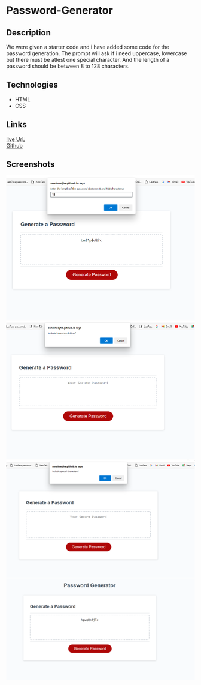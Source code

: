 # Password-Generator

## Description
We were given a starter code and i have added some code for the password generation. The prompt will ask if i need uppercase, lowercase but there must be atlest one special character. And the length of a password should be between 8 to 128 characters. 

## Technologies
* HTML
* CSS



## Links 


[live UrL](https://sunainaojha.github.io/Password-Generator/)\
[Github](https://github.com/sunainaojha/Password-Generator)



## Screenshots
![projectpic.1](./assets/img-1.png)
![projectpic.2](./assets/img-2.png)
![projectpic.3](./assets/img-3.png)
![projectpic.4](./assets/img-4.png)
